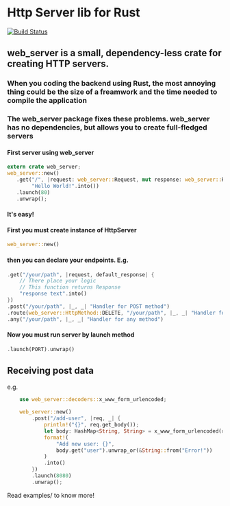 # Http Server lib for Rust

[![Build Status](https://travis-ci.com/Milesq/web_server.svg?branch=master)](https://travis-ci.com/Milesq/http_server)

## web_server is a small, dependency-less crate for creating HTTP servers.

### When you coding the backend using Rust, the most annoying thing could be the size of a freamwork and the time needed to compile the application

### The web_server package fixes these problems. web_server has no dependencies, but allows you to create full-fledged servers


#### First server using web_server

```rust
extern crate web_server;
web_server::new()
   .get("/", |request: web_server::Request, mut response: web_server::Response|
        "Hello World!".into())
   .launch(80)
   .unwrap();
```

#### It's easy!
#### First you must create instance of HttpServer

```rust
web_server::new()
```
#### then you can declare your endpoints. E.g.

```rust
.get("/your/path", |request, default_response| {
    // There place your logic
    // This function returns Response
    "response text".into()
})
.post("/your/path", |_, _| "Handler for POST method")
.route(web_server::HttpMethod::DELETE, "/your/path", |_, _| "Handler for DELETE method")
.any("/your/path", |_, _| "Handler for any method")
```

#### Now you must run server by launch method
```rust
.launch(PORT).unwrap()
```

## Receiving post data
e.g.
```rust
    use web_server::decoders::x_www_form_urlencoded;

    web_server::new()
        .post("/add-user", |req, _| {
            println!("{}", req.get_body());
            let body: HashMap<String, String> = x_www_form_urlencoded(req.get_body().as_str());
            format!(
                "Add new user: {}",
                body.get("user").unwrap_or(&String::from("Error!"))
            )
            .into()
        })
        .launch(8080)
        .unwrap();
```

Read examples/ to know more!
